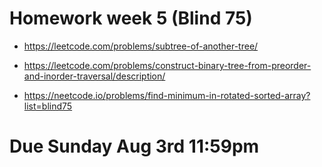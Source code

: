 # Homework week 5 (Blind 75)

- https://leetcode.com/problems/subtree-of-another-tree/

- https://leetcode.com/problems/construct-binary-tree-from-preorder-and-inorder-traversal/description/

- https://neetcode.io/problems/find-minimum-in-rotated-sorted-array?list=blind75


# Due Sunday Aug 3rd 11:59pm